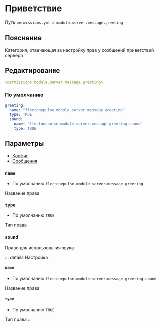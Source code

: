 # Приветствие
Путь `permissions.yml > module.server.message.greeting`

## Пояснение
Категория, отвечающая за настройку прав у сообщений приветствий сервера

## Редактирование
```yaml
<permissions.module.server.message.greeting>
```

### По умолчанию
```yaml
greeting:
  name: "flectonepulse.module.server.message.greeting"
  type: TRUE
  sound:
    name: "flectonepulse.module.server.message.greeting.sound"
    type: TRUE
```

## Параметры

- [Конфиг](/ru/config/module/server/messsage/greeting/)
- [Сообщения](/ru/messages/ru_ru/module/server/message/greeting/)

### `name`
- По умолчанию `flectonepulse.module.server.message.greeting`

Название права

### `type`
- По умолчанию `TRUE`

Тип права

### `sound`

Право для использования звука

::: details Настройка
#### `name`
- По умолчанию `flectonepulse.module.server.message.greeting.sound`

Название права

#### `type`
- По умолчанию `TRUE`

Тип права
:::

<!--@include: @/ru/parts/permission.md-->

